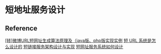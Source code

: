 # 短地址服务设计





## Reference
[[转]微博URL短网址生成算法原理及（java版、php版实现实例](https://www.cnblogs.com/latteyan/articles/5845117.html)
[短 URL 系统是怎么设计的](https://www.zhihu.com/question/29270034)
[短链接服务架构设计与实现](https://blog.csdn.net/lz0426001/article/details/52370177)
[短网址服务系统如何设计](https://www.jianshu.com/p/d1cb7a51e7e5)
